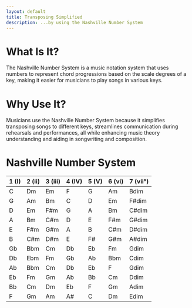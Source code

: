 ```yaml
---
layout: default
title: Transposing Simplified
description: ...by using the Nashville Number System
---
```


# What Is It?
The Nashville Number System is a music notation system that uses numbers to represent chord progressions based on the scale degrees of a key, making it easier for musicians to play songs in various keys.

# Why Use It?
Musicians use the Nashville Number System because it simplifies transposing songs to different keys, streamlines communication during rehearsals and performances, all while enhancing music theory understanding and aiding in songwriting and composition.

# Nashville Number System
| 1 (I) | 2 (ii) | 3 (iii) | 4 (IV) | 5 (V) | 6 (vi) | 7 (vii°) |
|---|---|---|---|---|---|---|
| C | Dm | Em | F | G | Am | Bdim |
| G | Am | Bm | C | D | Em | F#dim |
| D | Em | F#m | G | A | Bm | C#dim | 
| A | Bm | C#m | D | E | F#m | G#dim | 
| E | F#m | G#m | A | B | C#m | D#dim |
| B | C#m | D#m | E | F# | G#m | A#dim |
| Gb | Bbm | Cm | Db | Eb | Fm | Gdim | 
| Db | Ebm | Fm | Gb | Ab | Bbm | Cdim |
| Ab | Bbm | Cm | Db | Eb | F | Gdim | 
| Eb | Fm | Gm | Ab | Bb | Cm | Ddim |
| Bb | Cm | Dm | Eb | F | Gm | Adim |
| F | Gm | Am | A# | C | Dm | Edim | 

